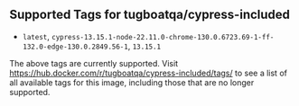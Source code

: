 ## Supported Tags for tugboatqa/cypress-included

* `latest`, `cypress-13.15.1-node-22.11.0-chrome-130.0.6723.69-1-ff-132.0-edge-130.0.2849.56-1`, `13.15.1`

The above tags are currently supported. Visit https://hub.docker.com/r/tugboatqa/cypress-included/tags/ to see a list of all available tags for this image, including those that are no longer supported.
